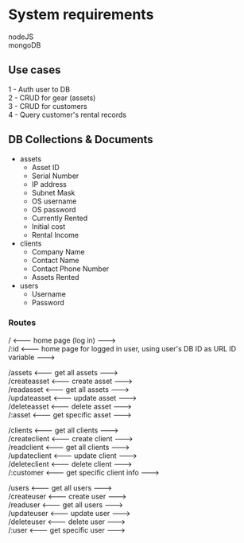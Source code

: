 # System requirements
nodeJS  
mongoDB

## Use cases
1 - Auth user to DB  
2 - CRUD for gear (assets)  
3 - CRUD for customers  
4 - Query customer's rental records

## DB Collections & Documents
+ assets    
	- Asset ID
	- Serial Number
	- IP address
	- Subnet Mask
	- OS username
	- OS password
	- Currently Rented
	- Initial cost
	- Rental Income
+ clients
	- Company Name
	- Contact Name
	- Contact Phone Number
	- Assets Rented
+ users
	- Username
	- Password

### Routes
/ <--- home page (log in) --->  
/:id <--- home page for logged in user, using user's DB ID as URL ID variable --->  

/assets <--- get all assets --->  
/createasset <--- create asset --->  
/readasset <--- get all assets --->  
/updateasset <--- update asset --->  
/deleteasset <--- delete asset --->  
/:asset <--- get specific asset --->  

/clients <--- get all clients --->  
/createclient <--- create client --->  
/readclient <--- get all clients --->  
/updateclient <--- update client --->  
/deleteclient <--- delete client --->  
/:customer <--- get specific client info --->   

/users <--- get all users --->  
/createuser <--- create user --->  
/readuser <--- get all users --->  
/updateuser <--- update user --->  
/deleteuser <--- delete user --->  
/:user <--- get specific user --->  
